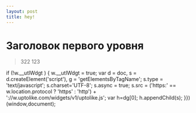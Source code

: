 ```yaml
---
layout: post
title: hey!
---
```


Заголовок первого уровня
========================
>322
123

if (!w.__utlWdgt ) {
    w.__utlWdgt = true;
    var d = doc, s = d.createElement('script'), g = 'getElementsByTagName';
    s.type = 'text/javascript'; s.charset='UTF-8'; s.async = true;
    s.src = ('https:' == w.location.protocol ? 'https' : 'http')  + '://w.uptolike.com/widgets/v1/uptolike.js';
    var h=d[g]('body')[0];
    h.appendChild(s);
}})(window,document);
